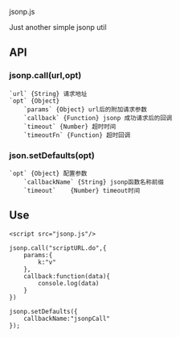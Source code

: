 jsonp.js


Just another simple jsonp util

## API

### jsonp.call(url,opt)	
 	`url` {String} 请求地址
	`opt` {Object}
		`params` {Object} url后的附加请求参数
		`callback` {Function} jsonp 成功请求后的回调
		`timeout` {Number} 超时时间
		`timeoutFn` {Function} 超时回调

### json.setDefaults(opt)
	`opt` {Object} 配置参数
		`callbackName` {String} jsonp函数名称前缀
		`timeout`	 {Number} timeout时间
		
## Use
	<script src="jsonp.js"/>

	jsonp.call("scriptURL.do",{
		params:{
			k:"v"
		},
		callback:function(data){
			console.log(data)
		}
	})
	
	jsonp.setDefaults({
		callbackName:"jsonpCall"
	});
